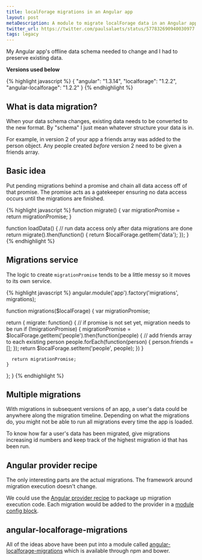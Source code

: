 ```yaml
---
title: localForage migrations in an Angular app
layout: post
metaDescription: A module to migrate localForage data in an Angular app
twitter_url: https://twitter.com/paulsalaets/status/577832690940030977
tags: legacy
---
```


My Angular app's offline data schema needed to change and I had to preserve existing data.

**Versions used below**

{% highlight javascript %}
{
  "angular": "1.3.14",
  "localforage": "1.2.2",
  "angular-localforage": "1.2.2"
}
{% endhighlight %}

## What is data migration?

When your data schema changes, existing data needs to be converted to the new format. By "schema" I just mean whatever structure your data is in.

For example, in version 2 of your app a friends array was added to the person object. Any people created *before* version 2 need to be given a friends array.

## Basic idea

Put pending migrations behind a promise and chain all data access off of that promise. The promise acts as a gatekeeper ensuring no data access occurs until the migrations are finished.

{% highlight javascript %}
function migrate() {
  var migrationPromise = <data migrations here>
  return migrationPromise;
}

function loadData() {
  // run data access only after data migrations are done
  return migrate().then(function() {
    return $localForage.getItem('data');
  });
}
{% endhighlight %}

## Migrations service

The logic to create `migrationPromise` tends to be a little messy so it moves to its own service.

{% highlight javascript %}
angular.module('app').factory('migrations', migrations);

function migrations($localForage) {
  var migrationPromise;

  return {
    migrate: function() {
      // if promise is not set yet, migration needs to be run
      if (!migrationPromise) {
        migrationPromise = $localForage.getItem('people').then(function(people) {
          // add friends array to each existing person
          people.forEach(function(person) {
            person.friends = [];
          });
          return $localForage.setItem('people', people);
        })
      }

      return migrationPromise;
    }
  };
}
{% endhighlight %}

## Multiple migrations

With migrations in subsequent versions of an app, a user's data could be anywhere along the migration timeline. Depending on what the migrations do, you might not be able to run all migrations every time the app is loaded.

To know how far a user's data has been migrated, give migrations increasing id numbers and keep track of the highest migration id that has been run.

## Angular provider recipe

The only interesting parts are the actual migrations. The framework around migration execution doesn't change.

We could use the [Angular provider recipe](https://code.angularjs.org/1.3.14/docs/guide/providers#provider-recipe) to package up migration execution code. Each migration would be added to the provider in a [module config block](https://code.angularjs.org/1.3.14/docs/api/ng/type/angular.Module#config).

## angular-localforage-migrations

All of the ideas above have been put into a module called [angular-localforage-migrations](https://github.com/psalaets/angular-localforage-migrations) which is available through npm and bower.